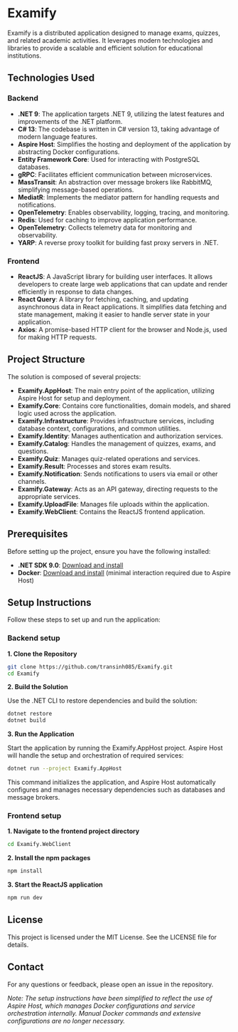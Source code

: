 # Examify

Examify is a distributed application designed to manage exams, quizzes, and related academic activities. It leverages modern technologies and libraries to provide a scalable and efficient solution for educational institutions.

## Technologies Used
### Backend

-	**.NET 9**: The application targets .NET 9, utilizing the latest features and improvements of the .NET platform.
-	**C# 13**: The codebase is written in C# version 13, taking advantage of modern language features.
-	**Aspire Host**: Simplifies the hosting and deployment of the application by abstracting Docker configurations.
-	**Entity Framework Core**: Used for interacting with PostgreSQL databases.
-	**gRPC**: Facilitates efficient communication between microservices.
-	**MassTransit**: An abstraction over message brokers like RabbitMQ, simplifying message-based operations.
-	**MediatR**: Implements the mediator pattern for handling requests and notifications.
-	**OpenTelemetry**: Enables observability, logging, tracing, and monitoring.
-	**Redis**: Used for caching to improve application performance.
- **OpenTelemetry**: Collects telemetry data for monitoring and observability.
-	**YARP**: A reverse proxy toolkit for building fast proxy servers in .NET.

### Frontend
- **ReactJS**: A JavaScript library for building user interfaces. It allows developers to create large web applications that can update and render efficiently in response to data changes.
- **React Query**: A library for fetching, caching, and updating asynchronous data in React applications. It simplifies data fetching and state management, making it easier to handle server state in your application.
- **Axios**: A promise-based HTTP client for the browser and Node.js, used for making HTTP requests.

## Project Structure
The solution is composed of several projects:
-	**Examify.AppHost**: The main entry point of the application, utilizing Aspire Host for setup and deployment.
-	**Examify.Core**: Contains core functionalities, domain models, and shared logic used across the application.
-	**Examify.Infrastructure**: Provides infrastructure services, including database context, configurations, and common utilities.
-	**Examify.Identity**: Manages authentication and authorization services.
-	**Examify.Catalog**: Handles the management of quizzes, exams, and questions.
-	**Examify.Quiz**: Manages quiz-related operations and services.
-	**Examify.Result**: Processes and stores exam results.
-	**Examify.Notification**: Sends notifications to users via email or other channels.
-	**Examify.Gateway**: Acts as an API gateway, directing requests to the appropriate services.
-	**Examify.UploadFile**: Manages file uploads within the application.
-	**Examify.WebClient**: Contains the ReactJS frontend application.

## Prerequisites
Before setting up the project, ensure you have the following installed:
-	**.NET SDK 9.0**: [Download and install](https://dotnet.microsoft.com/download/dotnet/9.0)
-	**Docker**: [Download and install](https://www.docker.com/products/docker-desktop) (minimal interaction required due to Aspire Host)

## Setup Instructions
Follow these steps to set up and run the application:

### Backend setup
**1. Clone the Repository**

```bash
git clone https://github.com/transinh085/Examify.git
cd Examify
```

**2. Build the Solution**

Use the .NET CLI to restore dependencies and build the solution:

```bash
dotnet restore
dotnet build
```

**3. Run the Application**

Start the application by running the Examify.AppHost project. Aspire Host will handle the setup and orchestration of required services:

```bash
dotnet run --project Examify.AppHost
```

This command initializes the application, and Aspire Host automatically configures and manages necessary dependencies such as databases and message brokers.
### Frontend setup
**1. Navigate to the frontend project directory**

```bash
cd Examify.WebClient
```

**2. Install the npm packages**

  ```bash 
  npm install
  ```
  
**3. Start the ReactJS application**

  ```bash
  npm run dev 
  ```

## License
This project is licensed under the MIT License. See the LICENSE file for details.
## Contact
For any questions or feedback, please open an issue in the repository.

_Note: The setup instructions have been simplified to reflect the use of Aspire Host, which manages Docker configurations and service orchestration internally. Manual Docker commands and extensive configurations are no longer necessary._

